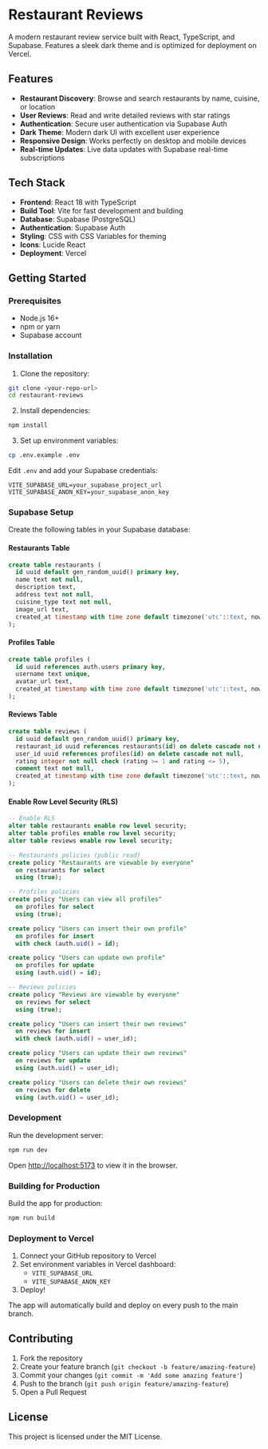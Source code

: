 # Restaurant Reviews

A modern restaurant review service built with React, TypeScript, and Supabase. Features a sleek dark theme and is optimized for deployment on Vercel.

## Features

- **Restaurant Discovery**: Browse and search restaurants by name, cuisine, or location
- **User Reviews**: Read and write detailed reviews with star ratings
- **Authentication**: Secure user authentication via Supabase Auth
- **Dark Theme**: Modern dark UI with excellent user experience
- **Responsive Design**: Works perfectly on desktop and mobile devices
- **Real-time Updates**: Live data updates with Supabase real-time subscriptions

## Tech Stack

- **Frontend**: React 18 with TypeScript
- **Build Tool**: Vite for fast development and building
- **Database**: Supabase (PostgreSQL)
- **Authentication**: Supabase Auth
- **Styling**: CSS with CSS Variables for theming
- **Icons**: Lucide React
- **Deployment**: Vercel

## Getting Started

### Prerequisites

- Node.js 16+ 
- npm or yarn
- Supabase account

### Installation

1. Clone the repository:
```bash
git clone <your-repo-url>
cd restaurant-reviews
```

2. Install dependencies:
```bash
npm install
```

3. Set up environment variables:
```bash
cp .env.example .env
```

Edit `.env` and add your Supabase credentials:
```
VITE_SUPABASE_URL=your_supabase_project_url
VITE_SUPABASE_ANON_KEY=your_supabase_anon_key
```

### Supabase Setup

Create the following tables in your Supabase database:

#### Restaurants Table
```sql
create table restaurants (
  id uuid default gen_random_uuid() primary key,
  name text not null,
  description text,
  address text not null,
  cuisine_type text not null,
  image_url text,
  created_at timestamp with time zone default timezone('utc'::text, now()) not null
);
```

#### Profiles Table
```sql
create table profiles (
  id uuid references auth.users primary key,
  username text unique,
  avatar_url text,
  created_at timestamp with time zone default timezone('utc'::text, now()) not null
);
```

#### Reviews Table
```sql
create table reviews (
  id uuid default gen_random_uuid() primary key,
  restaurant_id uuid references restaurants(id) on delete cascade not null,
  user_id uuid references profiles(id) on delete cascade not null,
  rating integer not null check (rating >= 1 and rating <= 5),
  comment text not null,
  created_at timestamp with time zone default timezone('utc'::text, now()) not null
);
```

#### Enable Row Level Security (RLS)
```sql
-- Enable RLS
alter table restaurants enable row level security;
alter table profiles enable row level security;
alter table reviews enable row level security;

-- Restaurants policies (public read)
create policy "Restaurants are viewable by everyone" 
  on restaurants for select 
  using (true);

-- Profiles policies
create policy "Users can view all profiles" 
  on profiles for select 
  using (true);

create policy "Users can insert their own profile" 
  on profiles for insert 
  with check (auth.uid() = id);

create policy "Users can update own profile" 
  on profiles for update 
  using (auth.uid() = id);

-- Reviews policies
create policy "Reviews are viewable by everyone" 
  on reviews for select 
  using (true);

create policy "Users can insert their own reviews" 
  on reviews for insert 
  with check (auth.uid() = user_id);

create policy "Users can update their own reviews" 
  on reviews for update 
  using (auth.uid() = user_id);

create policy "Users can delete their own reviews" 
  on reviews for delete 
  using (auth.uid() = user_id);
```

### Development

Run the development server:
```bash
npm run dev
```

Open [http://localhost:5173](http://localhost:5173) to view it in the browser.

### Building for Production

Build the app for production:
```bash
npm run build
```

### Deployment to Vercel

1. Connect your GitHub repository to Vercel
2. Set environment variables in Vercel dashboard:
   - `VITE_SUPABASE_URL`
   - `VITE_SUPABASE_ANON_KEY`
3. Deploy!

The app will automatically build and deploy on every push to the main branch.

## Contributing

1. Fork the repository
2. Create your feature branch (`git checkout -b feature/amazing-feature`)
3. Commit your changes (`git commit -m 'Add some amazing feature'`)
4. Push to the branch (`git push origin feature/amazing-feature`)
5. Open a Pull Request

## License

This project is licensed under the MIT License.
